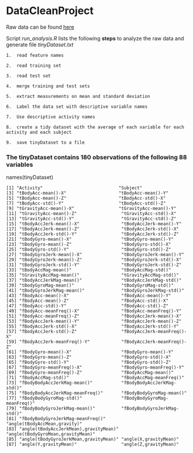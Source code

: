 # DataCleanProject

Raw data can be found [here](https://d396qusza40orc.cloudfront.net/getdata%2Fprojectfiles%2FUCI%20HAR%20Dataset.zip)

Script *run_analysis.R* lists the following **steps** to analyze the raw data and generate file *tinyDataset.txt*

	1.	read feature names

	2.	read training set

	3.	read test set

	4.	merge training and test sets

	5.	extract measurements on mean and standard deviation

	6.	Label the data set with descriptive variable names

	7.	Use descriptive activity names

	8.	create a tidy dataset with the average of each variable for each activity and each subject

	9.	save tinyDataset to a file
	
### The tinyDataset contains 180 observations of the following 88 variables

names(tinyDataset)

	[1] "Activity"                             "Subject"
	[3] "tBodyAcc-mean()-X"                    "tBodyAcc-mean()-Y"
	[5] "tBodyAcc-mean()-Z"                    "tBodyAcc-std()-X"
	[7] "tBodyAcc-std()-Y"                     "tBodyAcc-std()-Z"
	[9] "tGravityAcc-mean()-X"                 "tGravityAcc-mean()-Y"
	[11] "tGravityAcc-mean()-Z"                 "tGravityAcc-std()-X"
	[13] "tGravityAcc-std()-Y"                  "tGravityAcc-std()-Z"
	[15] "tBodyAccJerk-mean()-X"                "tBodyAccJerk-mean()-Y"
	[17] "tBodyAccJerk-mean()-Z"                "tBodyAccJerk-std()-X"
	[19] "tBodyAccJerk-std()-Y"                 "tBodyAccJerk-std()-Z"
	[21] "tBodyGyro-mean()-X"                   "tBodyGyro-mean()-Y"
	[23] "tBodyGyro-mean()-Z"                   "tBodyGyro-std()-X"
	[25] "tBodyGyro-std()-Y"                    "tBodyGyro-std()-Z"
	[27] "tBodyGyroJerk-mean()-X"               "tBodyGyroJerk-mean()-Y"
	[29] "tBodyGyroJerk-mean()-Z"               "tBodyGyroJerk-std()-X"
	[31] "tBodyGyroJerk-std()-Y"                "tBodyGyroJerk-std()-Z"
	[33] "tBodyAccMag-mean()"                   "tBodyAccMag-std()"
	[35] "tGravityAccMag-mean()"                "tGravityAccMag-std()"
	[37] "tBodyAccJerkMag-mean()"               "tBodyAccJerkMag-std()"
	[39] "tBodyGyroMag-mean()"                  "tBodyGyroMag-std()"
	[41] "tBodyGyroJerkMag-mean()"              "tBodyGyroJerkMag-std()"
	[43] "fBodyAcc-mean()-X"                    "fBodyAcc-mean()-Y"
	[45] "fBodyAcc-mean()-Z"                    "fBodyAcc-std()-X"
	[47] "fBodyAcc-std()-Y"                     "fBodyAcc-std()-Z"
	[49] "fBodyAcc-meanFreq()-X"                "fBodyAcc-meanFreq()-Y"
	[51] "fBodyAcc-meanFreq()-Z"                "fBodyAccJerk-mean()-X"
	[53] "fBodyAccJerk-mean()-Y"                "fBodyAccJerk-mean()-Z"
	[55] "fBodyAccJerk-std()-X"                 "fBodyAccJerk-std()-Y"
	[57] "fBodyAccJerk-std()-Z"                 "fBodyAccJerk-meanFreq()-X"
	[59] "fBodyAccJerk-meanFreq()-Y"            "fBodyAccJerk-meanFreq()-Z"
	[61] "fBodyGyro-mean()-X"                   "fBodyGyro-mean()-Y"
	[63] "fBodyGyro-mean()-Z"                   "fBodyGyro-std()-X"
	[65] "fBodyGyro-std()-Y"                    "fBodyGyro-std()-Z"
	[67] "fBodyGyro-meanFreq()-X"               "fBodyGyro-meanFreq()-Y"
	[69] "fBodyGyro-meanFreq()-Z"               "fBodyAccMag-mean()"
	[71] "fBodyAccMag-std()"                    "fBodyAccMag-meanFreq()"
	[73] "fBodyBodyAccJerkMag-mean()"           "fBodyBodyAccJerkMag-std()"
	[75] "fBodyBodyAccJerkMag-meanFreq()"       "fBodyBodyGyroMag-mean()"
	[77] "fBodyBodyGyroMag-std()"               "fBodyBodyGyroMag-meanFreq()"
	[79] "fBodyBodyGyroJerkMag-mean()"          "fBodyBodyGyroJerkMag-std()"
	[81] "fBodyBodyGyroJerkMag-meanFreq()"      "angle(tBodyAccMean,gravity)"
	[83] "angle(tBodyAccJerkMean),gravityMean)" "angle(tBodyGyroMean,gravityMean)"
	[85] "angle(tBodyGyroJerkMean,gravityMean)" "angle(X,gravityMean)"
	[87] "angle(Y,gravityMean)"                 "angle(Z,gravityMean)"


